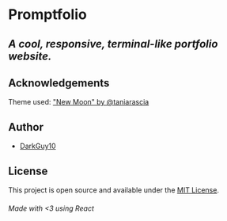 # Promptfolio

## _A cool, responsive, terminal-like portfolio website._

## Acknowledgements

Theme used: ["New Moon" by @taniarascia](https://github.com/taniarascia/new-moon) <br>

## Author

-   [DarkGuy10](https://github.com/DarkGuy10)

## License

This project is open source and available under the [MIT License](LICENSE).

###### Made with <3 using React
